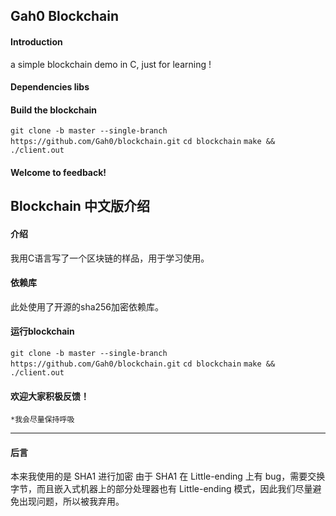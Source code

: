 ## Gah0 Blockchain

#### Introduction

a simple blockchain demo in C,  just for learning !



#### Dependencies libs

[SHA256]: https://github.com/jb55/sha256.c/blob/master/sha256.c



#### Build the blockchain

`git clone -b master --single-branch https://github.com/Gah0/blockchain.git`
`cd blockchain`
`make && ./client.out`



#### Welcome  to feedback!



## Blockchain 中文版介绍

#### 介绍

我用C语言写了一个区块链的样品，用于学习使用。



#### 依赖库

此处使用了开源的sha256加密依赖库。

[SHA256]: https://github.com/jb55/sha256.c/blob/master/sha256.c



#### 运行blockchain

`git clone -b master --single-branch https://github.com/Gah0/blockchain.git`
`cd blockchain`
`make && ./client.out`



#### 欢迎大家积极反馈！

```
*我会尽量保持呼吸
```

-------------------
#### 后言

本来我使用的是 SHA1 进行加密
由于 SHA1 在 Little-ending 上有 bug，需要交换字节，而且嵌入式机器上的部分处理器也有 Little-ending 模式，因此我们尽量避免出现问题，所以被我弃用。

[SHA1]: https://github.com/clibs/sha1


